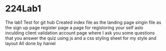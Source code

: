 # 224Lab1
The lab1 Test for git hub
Created
index file as the landing page
singin file as the sign up page
register page a page for registoring your self aslo inculding client validation
account page where I ask you some questions that you answer the quiz using js 
and a css styling sheet for my style and layout
All done by haniel

